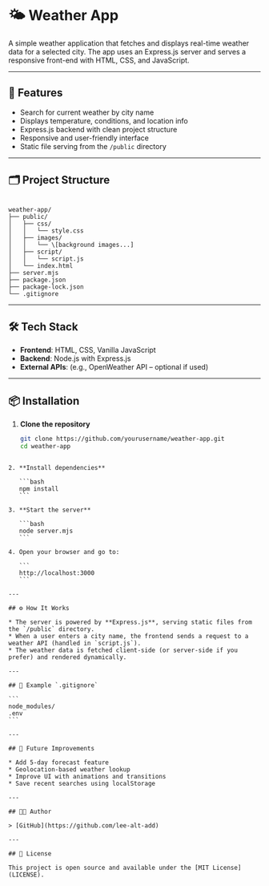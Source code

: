 # 🌤️ Weather App

A simple weather application that fetches and displays real-time weather data for a selected city. The app uses an Express.js server and serves a responsive front-end with HTML, CSS, and JavaScript.

---

## 🚀 Features

- Search for current weather by city name
- Displays temperature, conditions, and location info
- Express.js backend with clean project structure
- Responsive and user-friendly interface
- Static file serving from the `/public` directory

---

## 🗂️ Project Structure

```

weather-app/
├── public/
│   ├── css/
│   │   └── style.css
│   ├── images/
│   │   └── \[background images...]
│   ├── script/
│   │   └── script.js
│   └── index.html
├── server.mjs
├── package.json
├── package-lock.json
└── .gitignore

````

---

## 🛠️ Tech Stack

- **Frontend**: HTML, CSS, Vanilla JavaScript
- **Backend**: Node.js with Express.js
- **External APIs**: (e.g., OpenWeather API – optional if used)

---

## 📦 Installation

1. **Clone the repository**
   ```bash
   git clone https://github.com/yourusername/weather-app.git
   cd weather-app
````

2. **Install dependencies**

   ```bash
   npm install
   ```

3. **Start the server**

   ```bash
   node server.mjs
   ```

4. Open your browser and go to:

   ```
   http://localhost:3000
   ```

---

## ⚙️ How It Works

* The server is powered by **Express.js**, serving static files from the `/public` directory.
* When a user enters a city name, the frontend sends a request to a weather API (handled in `script.js`).
* The weather data is fetched client-side (or server-side if you prefer) and rendered dynamically.

---

## 📁 Example `.gitignore`

```
node_modules/
.env
```

---

## 📌 Future Improvements

* Add 5-day forecast feature
* Geolocation-based weather lookup
* Improve UI with animations and transitions
* Save recent searches using localStorage

---

## 🧑‍💻 Author

> [GitHub](https://github.com/lee-alt-add)

---

## 📄 License

This project is open source and available under the [MIT License](LICENSE).
